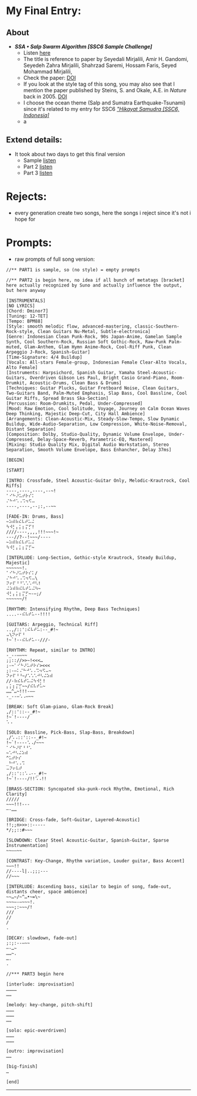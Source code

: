 # My Final Entry:
## About
- **_SSA • Salp Swarm Algorithm [SSC6 Sample Challenge]_**
  - Listen [here](https://suno.com/song/44c13343-98de-4d1d-a1bc-131424540840)
  - The title is reference to paper by Seyedali Mirjalili, Amir H. Gandomi, Seyedeh Zahra Mirjalili, Shahrzad Saremi, Hossam Faris, Seyed Mohammad Mirjalili,
  - Check the paper: [DOI](https://doi.org/10.1016/j.advengsoft.2017.07.002)
  - If you look at the style tag of this song, you may also see that I mention the paper published by Steins, S. and Okale, A.E. in *Nature* back in 2005. [DOI](https://doi.org/10.1038/434581a)
  - I choose the ocean theme (Salp and Sumatra Earthquake-Tsunami) since it's related to my entry for SSC6 [*"Hikayat Samudra [SSC6, Indonesia]*](https://suno.com/song/c2b5f05f-8796-4687-84d2-41d3508cba9e)
  - a
## Extend details:
- It took about two days to get this final version
  - Sample [listen](https://suno.com/song/b0deb851-23f8-4da5-8331-70e20f3227c8)
  - Part 2 [listen](https://suno.com/song/07c7854e-d145-4e9a-a0ff-a00f3edfbf0f)
  - Part 3 [listen](https://suno.com/song/b8fd904c-719b-42e8-8ebb-3c9f9d130520)

# Rejects:
- every generation create two songs, here the songs i reject since it's not i hope for

# Prompts:
- raw prompts of full song version:
~~~
//** PART1 is sample, so (no style) = empty prompts

//** PART2 is begin here, no idea if all bunch of metatags [bracket] here actually recognized by Suno and actually influence the output, but here anyway

[INSTRUMENTALS]
[NO LYRICS]
[Chord: Dminor7]
[Tuning: 12-TET]
[Tempo: BPM88]
[Style: smooth melodic flow, advanced-mastering, classic-Southern-Rock-style, Clean Guitars Nu-Metal, Subtle-electronica]
[Genre: Indonesian Clean Punk-Rock, 90s Japan-Anime, Gamelan Sample Synth, Cool Southern-Rock, Russian Soft Gothic-Rock, Raw-Punk Palm-muted, Glam-Anthem, Glam Hymn Anime-Rock, Cool-Riff Punk, Clean Arpeggio J-Rock, Spanish-Guitar]
[Time-Signature: 4/4 Buildup]
[Vocals: All-stars Female-group, Indonesian Female Clear-Alto Vocals, Alto Female]
[Instruments: Harpsichord, Spanish Guitar, Yamaha Steel-Acoustic-Guitars, Overdriven Gibson Les Paul, Bright Casio Grand-Piano, Room-Drumkit, Acoustic-Drums, Clean Bass & Drums]
[Techniques: Guitar Plucks, Guitar Fretboard Noise, Clean Guitars, Two-Guitars Band, Palm-Muted Emphasis, Slap Bass, Cool Bassline, Cool Guitar Riffs, Spread Brass Ska-Section]
[Percussion: Room-Drumkits, Pedal, Under-Compressed]
[Mood: Raw Emotion, Cool Solitude, Voyage, Journey on Calm Ocean Waves Deep Thinking, Majestic Deep-Cut, City Hall Ambience]
[Arrangements: Clean-Acoustic-Mix, Steady-Slow-Tempo, Slow Dynamic Buildup, Wide-Audio-Separation, Low Compression, White-Noise-Removal, Distant Separation]
[Composition: Dolby, Studio-Quality, Dynamic Volume Envelope, Under-Compressed, Delay-Space-Reverb, Parametric-EQ, Mastered]
[Mixing: Studio Quality Mix, Digital Audio Workstation, Stereo Separation, Smooth Volume Envelope, Bass Enhancher, Delay 37ms]

[BEGIN]

[START]

[INTRO: Crossfade, Steel Acoustic-Guitar Only, Melodic-Krautrock, Cool Riffs]
----,----,----,--~!
⠁⠊⠓⠜⠥⠞⠗⠎⠅
⠌⠓⠚⠡⠠⠩⠲⠫⠤
----,----,--;:,--~~

[FADE-IN: Drums, Bass]
~⠵⠾⠷⠮⠧⠞⠥⠬
⠳⠺⡃⡄⡅⡆⡍⡋!
////----,,,,!!!~~~!~
---//?--!~~~/----
~⠵⠾⠷⠮⠧⠞⠥⠬
⠳⠺⡃⡄⡅⡆⡍⡋~

[INTERLUDE: Long-Section, Gothic-style Krautrock, Steady Buildup, Majestic]
~~~~~~!.
⠁⠊⠓⠜⠥⠞⠗⠎⠅/
⠌⠓⠚⠡⠠⠩⠲⠫⠤\
⠝⠖⠏⠘⠘⠡⠡⠡⠚⠣!
⠬⠵⠾⠷⠮⠧⠞⠥⠬⠳~
⠺⡃⡄⡅⡆⡍⡋~-—;/
~~~~~~/!

[RHYTHM: Intensifying Rhythm, Deep Bass Techniques]
....--⠮⠧⠞⠥--!!!!

[GUITARS: Arpeggio, Technical Riff]
..,/::':⠮⠧⠞⠥:--_#!~
⠤\⠝⠖⠏⠘
!~`!--⠮⠧⠞⠥--///-

[RHYTHM: Repeat, similar to INTRO]
-_--——~~
;;:://>>~!<<<…
;-~⠁⠊⠓⠜⠥⠞⠗⠎><<<
;:-—⠅⠌⠓⠚⠡⠠⠩⠲⠫⠤~
⠝⠖⠏⠘⠘~/⠡⠡⠡⠚⠣⠬⠵⠾
//-⠷⠮⠧⠞⠥⠬⠳⠺⡃!
⡄⡅⡆⡍⡋~~/⠮⠧⠞⠥~
……^…~!!!-——
-_--—⠡⠠—~~

[BREAK: Soft Glam-piano, Glam-Rock Break]
,/::'::--_#!~
!~`!----/
⠡⠠

[SOLO: Bassline, Pick-Bass, Slap-Bass, Breakdown]
,/⠡⠠::'::--_#!~
!~`!----⠡⠠/~~~
⠁⠊⠓⠜⠏⠘⠘⠡
~⠡⠚⠣⠬⠵⠾
^⠥⠞⠗⠎
_⠓⠚⠡⠠⠩
⠤⠝⠖⠧⠞
,/::'::⠡⠠--_#!~
!~`!----/!!⠡⠠!!

[BRASS-SECTION: Syncopated ska-punk-rock Rhythm, Emotional, Rich Clarity]
/////
~~~!!!---
—-……

[BRIDGE: Cross-fade, Soft-Guitar, Layered-Acoustic]
!!;;n>>>::-----
*/;;::#~~~

[SLOWDOWN: Clear Steel Acoustic-Guitar, Spanish-Guitar, Sparse Instrumentation]
~~——~~

[CONTRAST: Key-Change, Rhythm variation, Louder guitar, Bass Accent]
~—~!!
//----l|..;;;---
//~~~

[INTERLUDE: Ascending bass, similar to begin of song, fade-out, distants cheer, space ambience]
~~…~/~^…•~=\~
~~~—-—~~~!.
~~~;:~~~/!
///
//
/
.

[DECAY: slowdown, fade-out]
;:;:--—~~
—-…~
……~.
….
.

//*** PART3 begin here

[interlude: improvisation]
…………
……

[melody: key-change, pitch-shift]
………
………
……

[solo: epic-overdriven]
………
………

[outro: improvisation]
……

[big-finish]
…

[end]
~~~
<hr>
